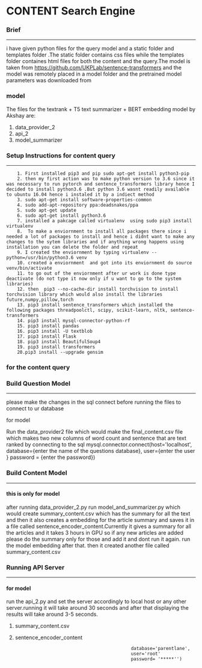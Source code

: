 # CONTENT Search Engine

### Brief
-----
i have given  python files for the query model and a static folder and templates folder .The static folder contains css files while the templates folder containes html files for both the content and the query.The model is taken from https://github.com/UKPLab/sentence-transformers and the model was remotely placed in a model folder and the pretrained model parameters was downloaded from 



### model 
The files for the textrank + T5 text summarizer + BERT embedding model by Akshay are:
1. data_provider_2
2. api_2
3. model_summarizer

### Setup Instructions for content query
-------------------------------------------------
```
    1. First installed pip3 and pip sudo apt-get install python3-pip
    2. then my first action was to make python version to 3.6 since it was necessary to run pytorch and sentence_transformers library hence I decided to install python3.6 .But python 3.6 wasnt readily available to ubuntu 16.04 hence i instaled it by a indiect method
    3. sudo apt-get install software-properties-common
    4. sudo add-apt-repository ppa:deadsnakes/ppa 
    5. sudo apt-get update
    6. sudo apt-get install python3.6
    7. installed a pakcage called virtualenv  using sudo pip3 install virtualenv
    8.  To make a enviornment to install all packages there since i needed a lot of packages to install and hence i didnt want to make any changes to the sytem libraries and if anything wrong happens using installation you can delete the folder and repeat
    9. I created the enviornment by typing virtualenv --python=/usr/bin/python3.6 venv
    10. created a enviornment  and got into its enviornment do source venv/bin/activate
    11. to go out of the enviornment after ur work is done type deactivate (do not type it now only if u want to go to the system libraries)
    12. then  pip3 --no-cache-dir install torchvision to install torchvision library which would also install the libraries future,numpy,pillow,torch
    13. pip3 install sentence_transformers which installed the following packages threadpoolctl, scipy, scikit-learn, nltk, sentence-transformers
    14. pip3 install mysql-connector-python-rf
    15. pip3 install pandas
    16. pip3 install -U textblob
    17. pip3 install Flask
    18. pip3 install BeautifulSoup4
    19. pip3 install transformers
    20.pip3 install --upgrade gensim
```
### for the content query 

### Build Question Model
-------------
please make the changes in the sql connect before running the files to connect to ur database

for model 

Run the data_provider2 file which would make the final_content.csv file which makes two new columns of word count and sentence that are text ranked  by connecting to the sql 
mysql.connector.connect(host='localhost',
						database={enter the name of the questions database},
                        user={enter the user }
                        password = {enter the password})

### Build Content Model
-------------
#### this is only for model
after running data_provider_2.py run model_and_summarizer.py which would create summary_content.csv which has the summary for all the text and then it also creates a embedding for the article summary and saves it in a file called sentence_encoder_content.Currently it gives a summary for all the articles and it takes 3 hours in GPU so if any new articles are added please do the summary only for those and add it and dont run it again.
run the model embedding after that.
then it created another file called summary_content.csv

### Running API Server
---------------
#### for model
run the api_2.py and set the server accordingly to local host or any other server.running it will take around 30 seconds and after that displaying the results will take around 3-5 seconds.
1. summary_content.csv
2. sentence_encoder_content


                                                  database='parentlane',
                                                  user='root'
                                                  password= '*****'')

